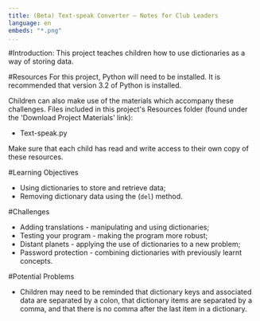 ```yaml
---
title: (Beta) Text-speak Converter — Notes for Club Leaders
language: en
embeds: "*.png"
...
```


#Introduction:
This project teaches children how to use dictionaries as a way of storing data.

#Resources
For this project, Python will need to be installed. It is recommended that version 3.2 of Python is installed.

Children can also make use of the materials which accompany these challenges. Files included in this project's Resources folder (found under the 'Download Project Materials' link):

+ Text-speak.py

Make sure that each child has read and write access to their own copy of these resources.

#Learning Objectives
+ Using dictionaries to store and retrieve data;
+ Removing dictionary data using the (`del`) method.

#Challenges
+ Adding translations - manipulating and using dictionaries;
+ Testing your program - making the program more robust;
+ Distant planets - applying the use of dictionaries to a new problem;
+ Password protection - combining dictionaries with previously learnt concepts.

#Potential Problems
+ Children may need to be reminded that dictionary keys and associated data are separated by a colon, that dictionary items are separated by a comma, and that there is no comma after the last item in a dictionary.
